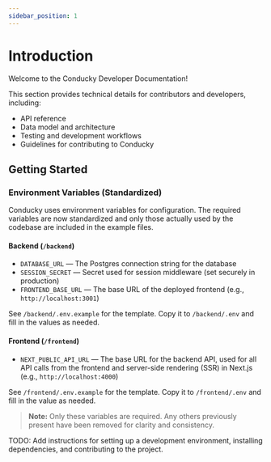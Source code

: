 ```yaml
---
sidebar_position: 1
---
```

# Introduction

Welcome to the Conducky Developer Documentation!

This section provides technical details for contributors and developers, including:

- API reference
- Data model and architecture
- Testing and development workflows
- Guidelines for contributing to Conducky

## Getting Started

### Environment Variables (Standardized)

Conducky uses environment variables for configuration. The required variables are now standardized and only those actually used by the codebase are included in the example files.

#### Backend (`/backend`)

- `DATABASE_URL` — The Postgres connection string for the database
- `SESSION_SECRET` — Secret used for session middleware (set securely in production)
- `FRONTEND_BASE_URL` — The base URL of the deployed frontend (e.g., `http://localhost:3001`)

See `/backend/.env.example` for the template. Copy it to `/backend/.env` and fill in the values as needed.

#### Frontend (`/frontend`)

- `NEXT_PUBLIC_API_URL` — The base URL for the backend API, used for all API calls from the frontend and server-side rendering (SSR) in Next.js (e.g., `http://localhost:4000`)

See `/frontend/.env.example` for the template. Copy it to `/frontend/.env` and fill in the value as needed.

> **Note:** Only these variables are required. Any others previously present have been removed for clarity and consistency.

TODO: Add instructions for setting up a development environment, installing dependencies, and contributing to the project.
